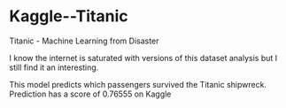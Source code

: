 # Kaggle--Titanic
Titanic - Machine Learning from Disaster

I know the internet is saturated with versions of this dataset analysis but I still find it an interesting. 

This model predicts which passengers survived the Titanic shipwreck.
Prediction has a score of 0.76555 on Kaggle
